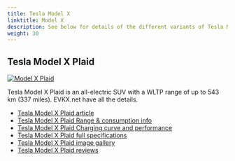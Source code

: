 ```yaml
---
title: Tesla Model X
linktitle: Model X
description: See below for details of the different variants of Tesla Model X
weight: 30
---
```

## Tesla Model X Plaid

[![Model X Plaid](https://media.evkx.net/multimedia/models/tesla/model_x/model_x_plaid/main_1_st.jpg)](/models/tesla/model_x/model_x_plaid/)

Tesla Model X Plaid is an all-electric SUV with a WLTP range of up to 543 km (337 miles). EVKX.net have all the details. 

- [Tesla Model X Plaid article](/models/tesla/model_x/model_x_plaid/)
- [Tesla Model X Plaid Range & consumption info](/models/tesla/model_x/model_x_plaid//rangeandconsumption)
- [Tesla Model X Plaid Charging curve and performance](/models/tesla/model_x/model_x_plaid//chargingcurve)
- [Tesla Model X Plaid full specifications](/models/tesla/model_x/model_x_plaid//specifications)
- [Tesla Model X Plaid image gallery](/models/tesla/model_x/model_x_plaid//gallery)
- [Tesla Model X Plaid reviews](/models/tesla/model_x/model_x_plaid//reviews)

